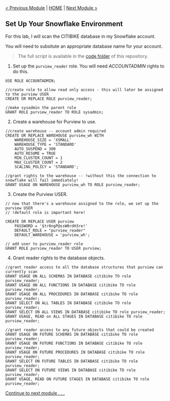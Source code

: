 [< Previous Module](../modules/module00.md) | [HOME](../README.md) | [Next Module >](../modules/module02.md)

## Set Up Your Snowflake Environment

For this lab, I will scan the CITIBIKE database in my Snowflake account. 

You will need to subsitute an appropriate database name for your account.

>The full script is available in the [code folder](../code/set_up_purview_access.sql) of this repository.

1. Set up the `purview_reader` role. You will need _ACCOUNTADMIN_ rights to do this.
```
USE ROLE ACCOUNTADMIN;

//create role to allow read only access - this will later be assigned to the purview USER
CREATE OR REPLACE ROLE purview_reader;

//make sysadmin the parent role
GRANT ROLE purview_reader TO ROLE sysadmin;
```

2. Create a warehouse for Purview to use.
```
//create warehouse -- account admin required
CREATE OR REPLACE WAREHOUSE purview_wh WITH 
    WAREHOUSE_SIZE = 'XSMALL' 
    WAREHOUSE_TYPE = 'STANDARD' 
    AUTO_SUSPEND = 300 
    AUTO_RESUME = TRUE 
    MIN_CLUSTER_COUNT = 1 
    MAX_CLUSTER_COUNT = 2 
    SCALING_POLICY = 'STANDARD';

//grant rights to the warehouse -- !without this the connection to snowflake will fail immediately!
GRANT USAGE ON WAREHOUSE purview_wh TO ROLE purview_reader;
```

3. Create the Purview USER.
```
// now that there's a warehouse assigned to the role, we set up the purview USER
// !default role is important here!

CREATE OR REPLACE USER purview 
    PASSWORD = '$tr0ngP@ssW0rdH3re!' 
    DEFAULT_ROLE = "purview_reader" 
    DEFAULT_WAREHOUSE = 'purview_wh'; 
    
// add user to purview_reader role
GRANT ROLE purview_reader TO USER purview;
```

4. Grant reader rights to the database objects.
```
//grant reader access to all the database structures that purview can currently scan
GRANT USAGE ON ALL SCHEMAS IN DATABASE citibike TO role purview_reader;
GRANT USAGE ON ALL FUNCTIONS IN DATABASE citibike TO role purview_reader;
GRANT USAGE ON ALL PROCEDURES IN DATABASE citibike TO role purview_reader;
GRANT SELECT ON ALL TABLES IN DATABASE citibike TO role purview_reader;
GRANT SELECT ON ALL VIEWS IN DATABASE citibike TO role purview_reader;
GRANT USAGE, READ on ALL STAGES IN DATABASE citibike TO role purview_reader;

//grant reader access to any future objects that could be created
GRANT USAGE ON FUTURE SCHEMAS IN DATABASE citibike TO role purview_reader;
GRANT USAGE ON FUTURE FUNCTIONS IN DATABASE citibike TO role purview_reader;
GRANT USAGE ON FUTURE PROCEDURES IN DATABASE citibike TO role purview_reader;
GRANT SELECT ON FUTURE TABLES IN DATABASE citibike TO role purview_reader;
GRANT SELECT ON FUTURE VIEWS IN DATABASE citibike TO role purview_reader;
GRANT USAGE, READ ON FUTURE STAGES IN DATABASE citibike TO role purview_reader;
```


[Continue to next module . . .](../modules/module02.md)
